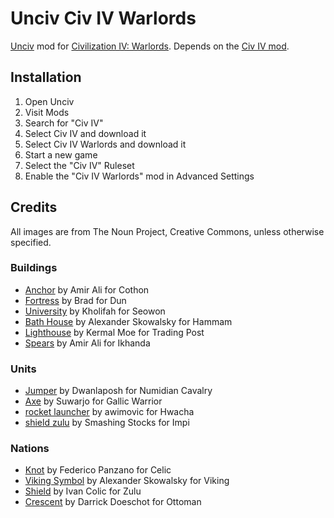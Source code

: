 # Unciv Civ IV Warlords

[Unciv](https://github.com/yairm210/unciv) mod for [Civilization IV: Warlords](https://civilization.fandom.com/wiki/Civilization_IV:_Warlords). Depends on the [Civ IV mod](https://github.com/yairm210/Unciv-IV-mod).

## Installation

1. Open Unciv
2. Visit Mods
3. Search for "Civ IV"
4. Select Civ IV and download it
5. Select Civ IV Warlords and download it
6. Start a new game
7. Select the "Civ IV" Ruleset
8. Enable the "Civ IV Warlords" mod in Advanced Settings

## Credits

All images are from The Noun Project, Creative Commons, unless otherwise specified.

### Buildings

- [Anchor](https://thenounproject.com/icon/anchor-6496390/) by Amir Ali for Cothon
- [Fortress](https://thenounproject.com/icon/fortress-6151327/) by Brad for Dun
- [University](https://thenounproject.com/icon/university-7142312/) by Kholifah for Seowon
- [Bath House](https://thenounproject.com/icon/bath-house-724565/) by Alexander Skowalsky for Hammam
- [Lighthouse](https://thenounproject.com/icon/lighthouse-4982237/) by Kermal Moe for Trading Post
- [Spears](https://thenounproject.com/icon/spears-7032289/) by Amir Ali for Ikhanda

### Units

- [Jumper](https://thenounproject.com/icon/jumper-453590/) by Dwanlaposh for Numidian Cavalry
- [Axe](https://thenounproject.com/icon/axe-7192952/) by Suwarjo for Gallic Warrior
- [rocket launcher](https://thenounproject.com/icon/rocket-launcher-6222958/) by awimovic for Hwacha
- [shield zulu](https://thenounproject.com/icon/shield-zulu-3825770/) by Smashing Stocks for Impi

### Nations

- [Knot](https://thenounproject.com/icon/knot-676657/) by Federico Panzano for Celic
- [Viking Symbol](https://thenounproject.com/icon/viking-symbol-248008/) by Alexander Skowalsky for Viking
- [Shield](https://thenounproject.com/icon/shield-163736/) by Ivan Colic for Zulu
- [Crescent](https://thenounproject.com/icon/crescent-2296077/) by Darrick Doeschot for Ottoman
